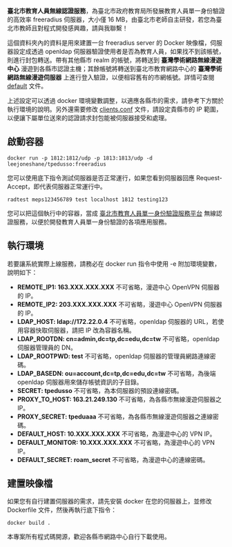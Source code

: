 __臺北市教育人員無線認證服務__，為臺北市政府教育局所發展教育人員單一身份驗證的高效率 freeradius 伺服器，大小僅 16 MB，由臺北市老師自主研發，若您為臺北市教師且對程式開發感興趣，請與我聯繫！

這個資料夾內的資料是用來建置一台 freeradius server 的 Docker 映像檔，伺服器設定成透過 openldap 伺服器驗證使用者是否為教育人員，如果找不到該帳號，則進行封包轉送。帶有其他縣市 realm 的帳號，將轉送到 __臺灣學術網路無線漫遊中心__ 漫遊到各縣市認證主機；其餘帳號將轉送到臺北市教育網路中心的 __臺灣學術網路無線漫遊伺服器__ 上進行登入驗證，以便相容舊有的市網帳號。詳情可查閱 [default](https://github.com/leejoneshane/tpeduSSO/tree/master/freeradius/default) 文件。

上述設定可以透過 docker 環境變數調整，以適應各縣市的需求，請參考下方關於執行環境的說明。另外還需要修改 [clients.conf](https://github.com/leejoneshane/tpeduSSO/tree/master/freeradius/clients.conf) 文件，請設定貴縣市的 IP 範圍，以便讓下屬單位送來的認證請求封包能被伺服器接受和處理。

## 啟動容器
```
docker run -p 1812:1812/udp -p 1813:1813/udp -d leejoneshane/tpedusso:freeradius
```

您可以使用底下指令測試伺服器是否正常運行，如果您看到伺服器回應 Request-Accept，即代表伺服器正常運行中。
```
radtest meps123456789 test localhost 1812 testing123
```

您可以把這個執行中的容器，當成 [臺北市教育人員單一身份驗證服務平台](https://ldap.tp.edu.tw) 無線認證服務，以便於開發教育人員單一身份驗證的各項應用服務。

## 執行環境

若要讓系統實際上線服務，請務必在 docker run 指令中使用 -e 附加環境變數，說明如下：

* __REMOTE_IP1: 163.XXX.XXX.XXX__ 不可省略，漫遊中心 OpenVPN 伺服器的 IP。
* __REMOTE_IP2: 203.XXX.XXX.XXX__ 不可省略，漫遊中心 OpenVPN 伺服器的 IP。
* __LDAP_HOST: ldap://172.22.0.4__ 不可省略，openldap 伺服器的 URL，若使用容器快取伺服器，請把 IP 改為容器名稱。
* __LDAP_ROOTDN: cn=admin,dc=tp,dc=edu,dc=tw__ 不可省略，openldap 伺服器管理員的 DN。
* __LDAP_ROOTPWD: test__ 不可省略，openldap 伺服器的管理員網路連線密碼。
* __LDAP_BASEDN: ou=account,dc=tp,dc=edu,dc=tw__ 不可省略，為後端 openldap 伺服器用來儲存帳號資訊的子目錄。
* __SECRET: tpedusso__ 不可省略，為本伺服器的預設連線密碼。
* __PROXY_TO_HOST: 163.21.249.130__ 不可省略，為各縣市無線漫遊伺服器之IP。
* __PROXY_SECRET: tpeduaaa__ 不可省略，為各縣市無線漫遊伺服器之連線密碼。
* __DEFAULT_HOST: 10.XXX.XXX.XXX__ 不可省略，為漫遊中心的 VPN IP。
* __DEFAULT_MONITOR: 10.XXX.XXX.XXX__ 不可省略，為漫遊中心的 VPN IP。
* __DEFAULT_SECRET: roam_secret__ 不可省略，為漫遊中心的連線密碼。

## 建置映像檔

如果您有自行建置伺服器的需求，請先安裝 docker 在您的伺服器上，並修改 Dockerfile 文件，然後再執行底下指令：
```
docker build .
```

本專案所有程式碼開源，歡迎各縣市網路中心自行下載使用。

